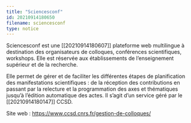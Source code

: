 ```yaml
---
title: "Sciencesconf"
id: 20210914180650
filename: sciencesconf
type: notice
---
```


Sciencesconf est une [[20210914180607]] plateforme web multilingue à destination des organisateurs de colloques, conférences scientifiques, workshops. Elle est réservée aux établissements de l’enseignement supérieur et de la recherche. 

Elle permet de gérer et de faciliter les différentes étapes de planification des manifestations scientifiques : de la réception des contributions en passant par la relecture et la programmation des axes et thématiques jusqu’à l’édition automatique des actes. 
Il s’agit d’un service géré par le [[20210914180147]] CCSD.

Site web : <https://www.ccsd.cnrs.fr/gestion-de-colloques/>

